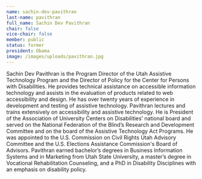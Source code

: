 ```yaml
---
name: sachin-dev-pavithran
last-name: pavithran
full_name: Sachin Dev Pavithran
chair: false
vice-chair: false
member: public
status: former
president: Obama
image: /images/uploads/pavithran.jpg
---
```


  Sachin Dev Pavithran is the Program Director of the Utah Assistive Technology
  Program and the Director of Policy for the Center for Persons with
  Disabilities. He provides technical assistance on accessible information
  technology and assists in the evaluation of products related to web
  accessibility and design. He has over twenty years of experience in
  development and testing of assistive technology. Pavithran lectures and trains
  extensively on accessibility and assistive technology. He is President of the
  Association of University Centers on Disabilities’ national board and served
  on the National Federation of the Blind’s Research and Development Committee
  and on the board of the Assistive Technology Act Programs. He was appointed to
  the U.S. Commission on Civil Rights Utah Advisory Committee and the U.S.
  Elections Assistance Commission's Board of Advisors. Pavithran earned
  bachelor’s degrees in Business Information Systems and in Marketing from Utah
  State University, a master’s degree in Vocational Rehabilitation Counseling,
  and a PhD in Disability Disciplines with an emphasis on disability policy.  


